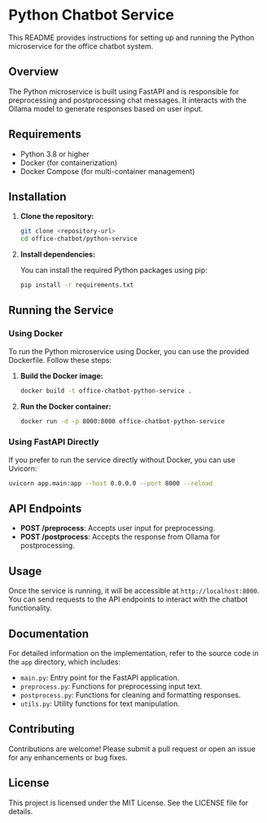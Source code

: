 # Python Chatbot Service

This README provides instructions for setting up and running the Python microservice for the office chatbot system.

## Overview

The Python microservice is built using FastAPI and is responsible for preprocessing and postprocessing chat messages. It interacts with the Ollama model to generate responses based on user input.

## Requirements

- Python 3.8 or higher
- Docker (for containerization)
- Docker Compose (for multi-container management)

## Installation

1. **Clone the repository:**

   ```bash
   git clone <repository-url>
   cd office-chatbot/python-service
   ```

2. **Install dependencies:**

   You can install the required Python packages using pip:

   ```bash
   pip install -r requirements.txt
   ```

## Running the Service

### Using Docker

To run the Python microservice using Docker, you can use the provided Dockerfile. Follow these steps:

1. **Build the Docker image:**

   ```bash
   docker build -t office-chatbot-python-service .
   ```

2. **Run the Docker container:**

   ```bash
   docker run -d -p 8000:8000 office-chatbot-python-service
   ```

### Using FastAPI Directly

If you prefer to run the service directly without Docker, you can use Uvicorn:

```bash
uvicorn app.main:app --host 0.0.0.0 --port 8000 --reload
```

## API Endpoints

- **POST /preprocess**: Accepts user input for preprocessing.
- **POST /postprocess**: Accepts the response from Ollama for postprocessing.

## Usage

Once the service is running, it will be accessible at `http://localhost:8000`. You can send requests to the API endpoints to interact with the chatbot functionality.

## Documentation

For detailed information on the implementation, refer to the source code in the `app` directory, which includes:

- `main.py`: Entry point for the FastAPI application.
- `preprocess.py`: Functions for preprocessing input text.
- `postprocess.py`: Functions for cleaning and formatting responses.
- `utils.py`: Utility functions for text manipulation.

## Contributing

Contributions are welcome! Please submit a pull request or open an issue for any enhancements or bug fixes.

## License

This project is licensed under the MIT License. See the LICENSE file for details.